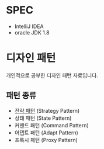 # SPEC
- IntelliJ IDEA 
- oracle JDK 1.8


# 디자인 패턴
개인적으로 공부한 디자인 패턴 자료입니다.

## 패턴 종류
- [전략 패턴]() (Strategy Pattern)
- 상태 패턴 (State Pattern)
- 커맨드 패턴 (Command Pattern)
- 어댑트 패턴 (Adapt Pattern)
- 프록시 패턴 (Proxy Pattern)